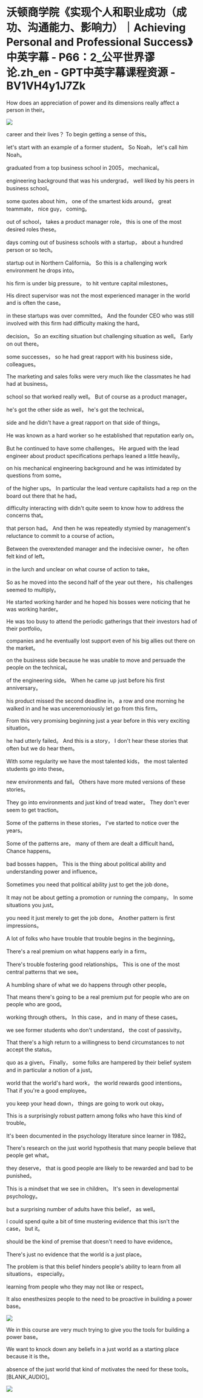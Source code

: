 # 沃顿商学院《实现个人和职业成功（成功、沟通能力、影响力）｜Achieving Personal and Professional Success》中英字幕 - P66：2_公平世界谬论.zh_en - GPT中英字幕课程资源 - BV1VH4y1J7Zk

How does an appreciation of power and its dimensions really affect a person in their。

![](img/55b9e06470115f4143838dacfea24d1f_1.png)

career and their lives？ To begin getting a sense of this。

let's start with an example of a former student。 So Noah， let's call him Noah。

graduated from a top business school in 2005， mechanical。

engineering background that was his undergrad， well liked by his peers in business school。

some quotes about him， one of the smartest kids around， great teammate， nice guy， coming。

out of school， takes a product manager role， this is one of the most desired roles these。

days coming out of business schools with a startup， about a hundred person or so tech。

startup out in Northern California。 So this is a challenging work environment he drops into。

his firm is under big pressure， to hit venture capital milestones。

His direct supervisor was not the most experienced manager in the world and is often the case。

in these startups was over committed。 And the founder CEO who was still involved with this firm had difficulty making the hard。

decision。 So an exciting situation but challenging situation as well。 Early on out there。

some successes， so he had great rapport with his business side， colleagues。

The marketing and sales folks were very much like the classmates he had had at business。

school so that worked really well。 But of course as a product manager。

he's got the other side as well， he's got the technical。

side and he didn't have a great rapport on that side of things。

He was known as a hard worker so he established that reputation early on。

But he continued to have some challenges。 He argued with the lead engineer about product specifications perhaps leaned a little heavily。

on his mechanical engineering background and he was intimidated by questions from some。

of the higher ups。 In particular the lead venture capitalists had a rep on the board out there that he had。

difficulty interacting with didn't quite seem to know how to address the concerns that。

that person had。 And then he was repeatedly stymied by management's reluctance to commit to a course of action。

Between the overextended manager and the indecisive owner， he often felt kind of left。

in the lurch and unclear on what course of action to take。

So as he moved into the second half of the year out there， his challenges seemed to multiply。

He started working harder and he hoped his bosses were noticing that he was working harder。

He was too busy to attend the periodic gatherings that their investors had of their portfolio。

companies and he eventually lost support even of his big allies out there on the market。

on the business side because he was unable to move and persuade the people on the technical。

of the engineering side。 When he came up just before his first anniversary。

his product missed the second deadline in， a row and one morning he walked in and he was unceremoniously let go from this firm。

From this very promising beginning just a year before in this very exciting situation。

he had utterly failed。 And this is a story， I don't hear these stories that often but we do hear them。

With some regularity we have the most talented kids， the most talented students go into these。

new environments and fail。 Others have more muted versions of these stories。

They go into environments and just kind of tread water。 They don't ever seem to get traction。

Some of the patterns in these stories， I've started to notice over the years。

Some of the patterns are， many of them are dealt a difficult hand。 Chance happens。

bad bosses happen。 This is the thing about political ability and understanding power and influence。

Sometimes you need that political ability just to get the job done。

It may not be about getting a promotion or running the company。 In some situations you just。

you need it just merely to get the job done。 Another pattern is first impressions。

A lot of folks who have trouble that trouble begins in the beginning。

There's a real premium on what happens early in a firm。

There's trouble fostering good relationships。 This is one of the most central patterns that we see。

A humbling share of what we do happens through other people。

That means there's going to be a real premium put for people who are on people who are good。

working through others。 In this case， and in many of these cases。

we see former students who don't understand， the cost of passivity。

That there's a high return to a willingness to bend circumstances to not accept the status。

quo as a given。 Finally， some folks are hampered by their belief system and in particular a notion of a just。

world that the world's hard work， the world rewards good intentions。 That if you're a good employee。

you keep your head down， things are going to work out okay。

This is a surprisingly robust pattern among folks who have this kind of trouble。

It's been documented in the psychology literature since learner in 1982。

There's research on the just world hypothesis that many people believe that people get what。

they deserve， that is good people are likely to be rewarded and bad to be punished。

This is a mindset that we see in children。 It's seen in developmental psychology。

but a surprising number of adults have this belief， as well。

I could spend quite a bit of time mustering evidence that this isn't the case， but it。

should be the kind of premise that doesn't need to have evidence。

There's just no evidence that the world is a just place。

The problem is that this belief hinders people's ability to learn from all situations， especially。

learning from people who they may not like or respect。

It also enesthesizes people to the need to be proactive in building a power base。

![](img/55b9e06470115f4143838dacfea24d1f_3.png)

We in this course are very much trying to give you the tools for building a power base。

We want to knock down any beliefs in a just world as a starting place because it is the。

absence of the just world that kind of motivates the need for these tools。 [BLANK_AUDIO]。

![](img/55b9e06470115f4143838dacfea24d1f_5.png)
